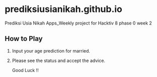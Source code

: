 # prediksiusianikah.github.io
Prediksi Usia Nikah Apps_Weekly project for Hacktiv 8 phase 0 week 2

## How to Play

1. Input your age prediction for married.

2. Please see the status and accept the advice.

   Good Luck !!